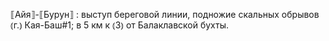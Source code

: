 ---
---

⟦Айя⟧-⟦Бурун⟧
: выступ береговой линии, подножие скальных обрывов ⦅г.⦆ Кая-Баш#1; в 5 км к ⦅З⦆ от Балаклавской бухты.
